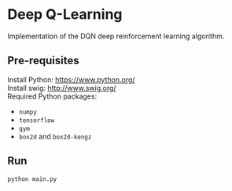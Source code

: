 # Deep Q-Learning
Implementation of the DQN deep reinforcement learning algorithm.
## Pre-requisites
Install Python: https://www.python.org/  
Install swig: http://www.swig.org/  
Required Python packages:
- ```numpy```
- ```tensorflow```
- ```gym```
- ```box2d``` and ```box2d-kengz```
## Run
```shell
python main.py
```
